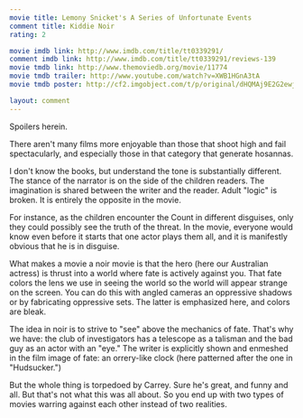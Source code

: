 ```yaml
---
movie title: Lemony Snicket's A Series of Unfortunate Events
comment title: Kiddie Noir
rating: 2

movie imdb link: http://www.imdb.com/title/tt0339291/
comment imdb link: http://www.imdb.com/title/tt0339291/reviews-139
movie tmdb link: http://www.themoviedb.org/movie/11774
movie tmdb trailer: http://www.youtube.com/watch?v=XWB1HGnA3tA
movie tmdb poster: http://cf2.imgobject.com/t/p/original/dHQMAj9E2G2ewjN1aCOPubsZaj1.jpg

layout: comment
---
```


Spoilers herein.

There aren't many films more enjoyable than those that shoot high and fail spectacularly, and especially those in that category that generate hosannas. 

I don't know the books, but understand the tone is substantially different. The stance of the narrator is on the side of the children readers. The imagination is shared between the writer and the reader. Adult "logic" is broken. It is entirely the opposite in the movie.

For instance, as the children encounter the Count in different disguises, only they could possibly see the truth of the threat. In the movie, everyone would know even before it starts that one actor plays them all, and it is manifestly obvious that he is in disguise. 

What makes a movie a noir movie is that the hero (here our Australian actress) is thrust into a world where fate is actively against you. That fate colors the lens we use in seeing the world so the world will appear strange on the screen. You can do this with angled cameras an oppressive shadows or by fabricating oppressive sets. The latter is emphasized here, and colors are bleak. 

The idea in noir is to strive to "see" above the mechanics of fate. That's why we have: the club of investigators has a telescope as a talisman and the bad guy as an actor with an "eye." The writer is explicitly shown and enmeshed in the film image of fate: an orrery-like clock (here patterned after the one in "Hudsucker.")

But the whole thing is torpedoed by Carrey. Sure he's great, and funny and all. But that's not what this was all about. So you end up with two types of movies warring against each other instead of two realities.